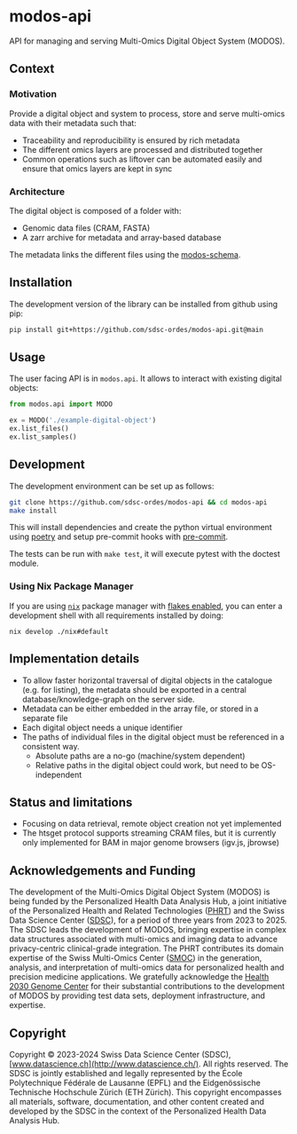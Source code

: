 # modos-api

API for managing and serving Multi-Omics Digital Object System (MODOS).

## Context

### Motivation

Provide a digital object and system to process, store and serve multi-omics data
with their metadata such that:

- Traceability and reproducibility is ensured by rich metadata
- The different omics layers are processed and distributed together
- Common operations such as liftover can be automated easily and ensure that
  omics layers are kept in sync

### Architecture

The digital object is composed of a folder with:

- Genomic data files (CRAM, FASTA)
- A zarr archive for metadata and array-based database

The metadata links the different files using the
[modos-schema](https://sdsc-ordes.github.io/modos-schema).

## Installation

The development version of the library can be installed from github using pip:

```sh
pip install git+https://github.com/sdsc-ordes/modos-api.git@main
```

## Usage

The user facing API is in `modos.api`. It allows to interact with existing
digital objects:

```py
from modos.api import MODO

ex = MODO('./example-digital-object')
ex.list_files()
ex.list_samples()
```

## Development

The development environment can be set up as follows:

```sh
git clone https://github.com/sdsc-ordes/modos-api && cd modos-api
make install
```

This will install dependencies and create the python virtual environment using
[poetry](https://python-poetry.org/) and setup pre-commit hooks with
[pre-commit](https://pre-commit.com/).

The tests can be run with `make test`, it will execute pytest with the doctest
module.

### Using Nix Package Manager

If you are using [`nix`](https://nixos.org/download) package manager with [flakes enabled](https://nixos.wiki/wiki/Flakes), 
you can enter a development shell with all requirements installed by doing:

```shell
nix develop ./nix#default
```

## Implementation details

- To allow faster horizontal traversal of digital objects in the catalogue (e.g.
  for listing), the metadata should be exported in a central
  database/knowledge-graph on the server side.
- Metadata can be either embedded in the array file, or stored in a separate
  file
- Each digital object needs a unique identifier
- The paths of individual files in the digital object must be referenced in a
  consistent way.
  - Absolute paths are a no-go (machine/system dependent)
  - Relative paths in the digital object could work, but need to be
    OS-independent

## Status and limitations

- Focusing on data retrieval, remote object creation not yet implemented
- The htsget protocol supports streaming CRAM files, but it is currently only
  implemented for BAM in major genome browsers (igv.js, jbrowse)

## Acknowledgements and Funding

The development of the Multi-Omics Digital Object System (MODOS) is being funded
by the Personalized Health Data Analysis Hub, a joint initiative of the
Personalized Health and Related Technologies ([PHRT](https://www.sfa-phrt.ch))
and the Swiss Data Science Center ([SDSC](https://datascience.ch)), for a period
of three years from 2023 to 2025. The SDSC leads the development of MODOS,
bringing expertise in complex data structures associated with multi-omics and
imaging data to advance privacy-centric clinical-grade integration. The PHRT
contributes its domain expertise of the Swiss Multi-Omics Center
([SMOC](http://smoc.ethz.ch)) in the generation, analysis, and interpretation of
multi-omics data for personalized health and precision medicine applications. We
gratefully acknowledge the
[Health 2030 Genome Center](https://www.health2030genome.ch/) for their
substantial contributions to the development of MODOS by providing test data
sets, deployment infrastructure, and expertise.

## Copyright

Copyright © 2023-2024 Swiss Data Science Center (SDSC),
[www.datascience.ch](http://www.datascience.ch/). All rights reserved. The SDSC
is jointly established and legally represented by the École Polytechnique
Fédérale de Lausanne (EPFL) and the Eidgenössische Technische Hochschule Zürich
(ETH Zürich). This copyright encompasses all materials, software, documentation,
and other content created and developed by the SDSC in the context of the
Personalized Health Data Analysis Hub.
